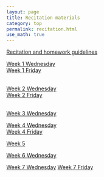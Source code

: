 ```yaml
---
layout: page
title: Recitation materials
category: top
permalink: recitation.html
use_math: true
---
```


<a href="recitation/rec-guidelines.pdf">Recitation and homework guidelines</a>

<a href="recitation/rec1.pdf">Week 1 Wednesday</a><br>
<a href="recitation/rec2.pdf">Week 1 Friday</a><br><br>

<a href="recitation/rec3.pdf">Week 2 Wednesday</a><br>
<a href="recitation/rec4.pdf">Week 2 Friday</a><br><br>

<a href="recitation/rec5.pdf">Week 3 Wednesday</a><br>

<a href="recitation/recitation-forces1.pdf">Week 4 Wednesday</a><br>
<a href="recitation/recitation-forces2.pdf">Week 4 Friday</a><br>

<a href="recitation/recitation-circles.pdf">Week 5</a><br>

<a href="recitation/recitation-momentum.pdf">Week 6 Wednesday</a><br>

<a href="recitation/recitation-energy-wed.pdf">Week 7 Wednesday</a>
<a href="recitation/recitation-energy-fri.pdf">Week 7 Friday</a>
